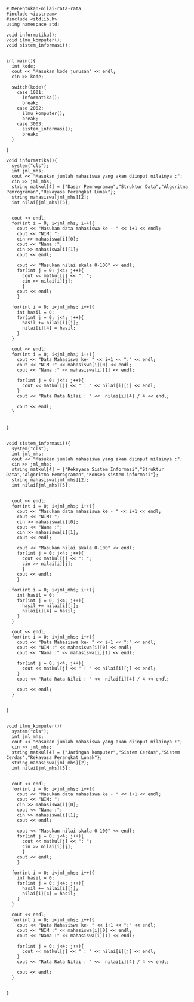     # Menentukan-nilai-rata-rata
    #include <iostream>
    #include <stdlib.h>
    using namespace std;

    void informatika();
    void ilmu_komputer();
    void sistem_informasi();


    int main(){
      int kode;
      cout << "Masukan kode jurusan" << endl;
      cin >> kode;

      switch(kode){
        case 1001:
          informatika();
          break;
        case 2002:
          ilmu_komputer();
          break;
        case 3003:
          sistem_informasi();
          break;
      }

    }

    void informatika(){
      system("cls");
      int jml_mhs;
      cout << "Masukan jumlah mahasiswa yang akan diinput nilainya :";
      cin >> jml_mhs;
      string matkul[4] = {"Dasar Pemrograman","Struktur Data","Algoritma Pemrograman","Rekayasa Perangkat Lunak"};
      string mahasiswa[jml_mhs][2];
      int nilai[jml_mhs][5];


      cout << endl;
      for(int i = 0; i<jml_mhs; i++){
        cout << "Masukan data mahasiswa ke - " << i+1 << endl;
        cout << "NIM: ";
        cin >> mahasiswa[i][0];
        cout << "Nama :";
        cin >> mahasiswa[i][1];
        cout << endl;

        cout << "Masukan nilai skala 0-100" << endl;
        for(int j = 0; j<4; j++){
          cout << matkul[j] << ": ";
          cin >> nilai[i][j];
          }
        cout << endl;
        }

      for(int i = 0; i<jml_mhs; i++){
        int hasil = 0;
        for(int j = 0; j<4; j++){
          hasil += nilai[i][j];
          nilai[i][4] = hasil;
        }
      }

      cout << endl;
      for(int i = 0; i<jml_mhs; i++){
        cout << "Data Mahasiswa ke- " << i+1 << ":" << endl;
        cout << "NIM :" << mahasiswa[i][0] << endl;
        cout << "Nama :" << mahasiswa[i][1] << endl;

        for(int j = 0; j<4; j++){
          cout << matkul[j] << " : " << nilai[i][j] << endl;
        }
        cout << "Rata Rata Nilai : " <<  nilai[i][4] / 4 << endl;

        cout << endl;
      }


    }


    void sistem_informasi(){
      system("cls");
      int jml_mhs;
      cout << "Masukan jumlah mahasiswa yang akan diinput nilainya :";
      cin >> jml_mhs;
      string matkul[4] = {"Rekayasa Sistem Informasi","Struktur Data","Algoritma Pemrograman","Konsep sistem informasi"};
      string mahasiswa[jml_mhs][2];
      int nilai[jml_mhs][5];


      cout << endl;
      for(int i = 0; i<jml_mhs; i++){
        cout << "Masukan data mahasiswa ke - " << i+1 << endl;
        cout << "NIM: ";
        cin >> mahasiswa[i][0];
        cout << "Nama :";
        cin >> mahasiswa[i][1];
        cout << endl;

        cout << "Masukan nilai skala 0-100" << endl;
        for(int j = 0; j<4; j++){
          cout << matkul[j] << ": ";
          cin >> nilai[i][j];
          }
        cout << endl;
        }

      for(int i = 0; i<jml_mhs; i++){
        int hasil = 0;
        for(int j = 0; j<4; j++){
          hasil += nilai[i][j];
          nilai[i][4] = hasil;
        }
      }

      cout << endl;
      for(int i = 0; i<jml_mhs; i++){
        cout << "Data Mahasiswa ke- " << i+1 << ":" << endl;
        cout << "NIM :" << mahasiswa[i][0] << endl;
        cout << "Nama :" << mahasiswa[i][1] << endl;

        for(int j = 0; j<4; j++){
          cout << matkul[j] << " : " << nilai[i][j] << endl;
        }
        cout << "Rata Rata Nilai : " <<  nilai[i][4] / 4 << endl;

        cout << endl;
      }


    }


    void ilmu_komputer(){
      system("cls");
      int jml_mhs;
      cout << "Masukan jumlah mahasiswa yang akan diinput nilainya :";
      cin >> jml_mhs;
      string matkul[4] = {"Jaringan komputer","Sistem Cerdas","Sistem Cerdas","Rekayasa Perangkat Lunak"};
      string mahasiswa[jml_mhs][2];
      int nilai[jml_mhs][5];


      cout << endl;
      for(int i = 0; i<jml_mhs; i++){
        cout << "Masukan data mahasiswa ke - " << i+1 << endl;
        cout << "NIM: ";
        cin >> mahasiswa[i][0];
        cout << "Nama :";
        cin >> mahasiswa[i][1];
        cout << endl;

        cout << "Masukan nilai skala 0-100" << endl;
        for(int j = 0; j<4; j++){
          cout << matkul[j] << ": ";
          cin >> nilai[i][j];
          }
        cout << endl;
        }

      for(int i = 0; i<jml_mhs; i++){
        int hasil = 0;
        for(int j = 0; j<4; j++){
          hasil += nilai[i][j];
          nilai[i][4] = hasil;
        }
      }

      cout << endl;
      for(int i = 0; i<jml_mhs; i++){
        cout << "Data Mahasiswa ke- " << i+1 << ":" << endl;
        cout << "NIM :" << mahasiswa[i][0] << endl;
        cout << "Nama :" << mahasiswa[i][1] << endl;

        for(int j = 0; j<4; j++){
          cout << matkul[j] << " : " << nilai[i][j] << endl;
        }
        cout << "Rata Rata Nilai : " <<  nilai[i][4] / 4 << endl;

        cout << endl;
      }


    }
